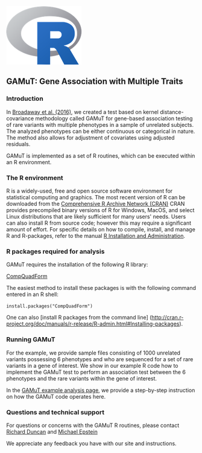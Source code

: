 ![R](Rlogo.png)
## GAMuT:  Gene Association with Multiple Traits
### Introduction
In [Broadaway et al. (2016)](http://www.cell.com/ajhg/abstract/S0002-9297(16)00052-5),
we created a test based on kernel distance-covariance methodology called GAMuT for gene-based association testing of rare variants with multiple phenotypes in a sample of unrelated subjects. The analyzed phenotypes can be either continuous or categorical in nature.  The method also allows for adjustment of covariates using adjusted residuals. 

GAMuT is implemented as a set of R routines, which can be executed within an R environment. 

### The R environment
R is a widely-used, free and open source software environment for statistical computing and graphics. The most recent version of R can be downloaded from the 
[Comprehensive R Archive Network (CRAN)](http://cran.r-project.org/)
CRAN provides precompiled binary versions of R for Windows, MacOS, and select Linux distributions that are likely sufficient for many users' needs.  Users can also install R from source code;  however this may require a significant amount of effort.  For specific details on how to compile, install, and manage R and R-packages, refer to the manual [R Installation and Administration](http://cran.r-project.org/doc/manuals/r-release/R-admin.html).


### R packages required for analysis
GAMuT requires the installation of the following R library:

[CompQuadForm](https://cran.r-project.org/web/packages/CompQuadForm/index.html)

The easiest method to install these packages is with the following command entered in an R shell:

    install.packages("CompQuadForm")

One can also [install R packages from the command line]
(http://cran.r-project.org/doc/manuals/r-release/R-admin.html#Installing-packages).


### Running GAMuT
For the example, we provide sample files consisting of 1000 unrelated variants
possessing 6 phenotypes and who are sequenced for a set of rare variants in a gene of interest.
We show in our example R code how to implement the GAMuT test to perform an association test
between the 6 phenotypes and the rare variants within the gene of interest. 

In the [GAMuT example analysis page](http://genetics.emory.edu/labs/epstein/software/gamut/GAMuT-example-analysis.html),
we provide a step-by-step instruction on how the GAMuT code operates here.


### Questions and technical support
For questions or concerns with the GAMuT R routines, please contact
[Richard Duncan](mailto:rduncan@emory.edu) and 
[Michael Epstein](mailto:mpepste@emory.edu)

We appreciate any feedback you have with our site and instructions.

